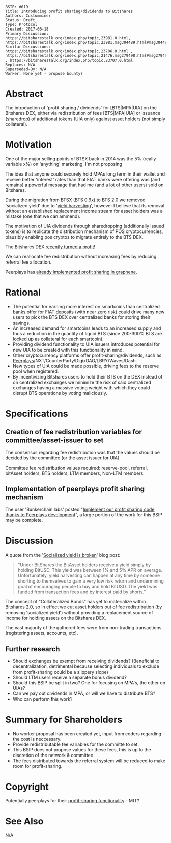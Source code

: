     BSIP: #019
    Title: Introducing profit sharing/dividends to Bitshares 
    Authors: Customminer
    Status: Draft
    Type: Protocol
    Created: 2017-06-18
    Primary Discussion: https://bitsharestalk.org/index.php/topic,23981.0.html, https://bitsharestalk.org/index.php/topic,23981.msg304489.html#msg304489
    Similar Discussions: https://bitsharestalk.org/index.php/topic,23706.0.html , https://bitsharestalk.org/index.php/topic,21476.msg279498.html#msg279498 , https://bitsharestalk.org/index.php/topic,23707.0.html
    Replaces: N/A
    Superseded-By: N/A
    Worker: None yet - propose bounty?

# Abstract

The introduction of 'profit sharing / dividends' for [BTS|MPA|UIA] on the Bitshares DEX, either via redistribution of fees [BTS|MPA|UIA] or issuance (sharedrop) of additional tokens (UIA only) against asset holders (not simply collateral).

# Motivation

One of the major selling points of BTSX back in 2014 was the 5% (really variable x%) on 'anything' marketing. I'm not proposing 

The idea that anyone could securely hold MPAs long term in their wallet and receive better 'interest' rates than that FIAT banks were offering was (and remains) a powerful message that had me (and a lot of other users) sold on Bitshares.

During the migration from BTSX (BTS 0.9x) to BTS 2.0 we removed 'socialized yield' due to '[yield harvesting](https://bitshares.org/blog/2015/06/08/lessons-learned-from-bitshares-0.x/#socialized-yield-is-broken)', however I believe that its removal without an established replacement income stream for asset holders was a mistake (one that we can ammend).

The motivation of UIA dividends through sharedropping (additionally issued tokens) is to replicate the distribution mechanism of POS cryptocurrencies, plausibly enabling pos cryptos to migrate entirely to the BTS DEX.

The Bitshares DEX [recently turned a profit](https://steemit.com/bitshares/@steempower/bitshares-state-of-the-network-13th-june-2017)!

We can reallocate fee redistribution without increasing fees by reducing referral fee allocation.

Peerplays has [already implemented profit sharing in graphene](https://github.com/BunkerChainLabsInc/peerplays-profitshare).

# Rational

* The potential for earning more interest on smartcoins than centralized banks offer for FIAT deposits (with near zero risk) could drive many new users to pick the BTS DEX over centralized banks for storing their savings.
* An increased demand for smartcoins leads to an increased supply and thus a reduction in the quantity of liquid BTS (since 200-300% BTS are locked up as collateral for each smartcoin).
* Providing dividend functionality to UIA issuers introduces potential for new UIA to be created with this functionality in mind.
* Other cryptocurrency platforms offer profit-sharing/dividends, such as [Peerplays](https://github.com/BunkerChainLabsInc/peerplays-profitshare)/NXT/CounterParty/DigixDAO/LBRY/Waves/Dash.
* New types of UIA could be made possible, driving fees to the reserve pool when registered.
* By incentivizing Bitshares users to hold their BTS on the DEX instead of on centralized exchanges we minimize the risk of said centralized exchanges having a massive voting weight with which they could disrupt BTS operations by voting maliciously.

# Specifications

## Creation of fee redistribution variables for committee/asset-issuer to set

The consensus regarding fee redistribution was that the values should be decided by the committee (or the asset issuer for UIA).

Committee fee redistribution values required: reserve-pool, referral, bitAsset holders, BTS holders, LTM members, Non-LTM members.

## Implementation of peerplays profit sharing mechanism

The user 'Bunkerchain labs' posted "[Implement our profit sharing code thanks to Peerplays development](https://bitsharestalk.org/index.php/topic,23981.75.html)", a large portion of the work for this BSIP may be complete.

# Discussion

A quote from the '[Socialized yield is broken](https://bitshares.org/blog/2015/06/08/lessons-learned-from-bitshares-0.x/#socialized-yield-is-broken)' blog post:

> "Under BitShares the BitAsset holders receive a yield simply by holding BitUSD. This yield was between 1% and 5% APR on average. Unfortunately, yield harvesting can happen at any time by someone shorting to themselves to gain a very low risk return and undermining goal of encouraging people to buy and hold BitUSD. The yield was funded from transaction fees and by interest paid by shorts."

The concept of "Collateralized Bonds" has yet to materialize within Bitshares 2.0, so in effect we cut asset holders out of fee redistribution (by removing 'socialized yield') without providing a replacement source of income for holding assets on the Bitshares DEX.

The vast majority of the gathered fees were from non-trading transactions (registering assets, accounts, etc).

## Further research
 * Should exchanges be exempt from receiving dividends? (Beneficial to decentralization, detrimental because selecting individuals to exclude from profit-sharing could be a slippery slope)
 * Should LTM users receive a separate bonus dividend?
 * Should this BSIP be split in two? One for focusing on MPA's, the other on UIAs? 
 * Can we pay out dividends in MPA, or will we have to distribute BTS?
 * Who can perform this work?

# Summary for Shareholders
 * No worker proposal has been created yet, input from coders regarding the cost is neccessary.
 * Provide redistributable fee variables for the committe to set.
 * This BSIP does not propose values for these fees, this is up to the discretion of the network & committee.
 * The fees distributed towards the referral system will be reduced to make room for profit-sharing.

# Copyright
Potentially peerplays for their [profit-sharing functionality]([Peerplays](https://github.com/BunkerChainLabsInc/peerplays-profitshare)) - MIT?

# See Also
N/A